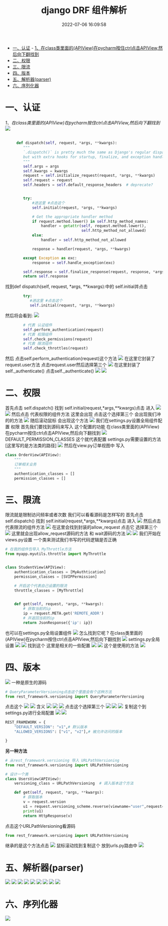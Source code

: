 ﻿---
title: django DRF 组件解析
tags: 
- python
- django
categories:
- python
date: 2022-07-06 16:09:58
---

- [一、认证](#一认证)
          - [1、在class类里面的(APIView)在pycharm按住ctrl点击APIView,然后向下翻找到](#1在class类里面的apiview在pycharm按住ctrl点击apiview然后向下翻找到)
- [二、权限](#二权限)
- [三、限流](#三限流)
- [四、版本](#四版本)
- [五、解析器(parser)](#五解析器parser)
- [六、序列化器](#六序列化器)


# 一、认证

###### 1、在class类里面的(APIView)在pycharm按住ctrl点击APIView,然后向下翻找到![](https://img-blog.csdnimg.cn/5403b26c0ae04508b95d196d35a9cc52.png)

```python
     def dispatch(self, request, *args, **kwargs):
        """
        `.dispatch()` is pretty much the same as Django's regular dispatch,
        but with extra hooks for startup, finalize, and exception handling.
        """
        self.args = args
        self.kwargs = kwargs
        request = self.initialize_request(request, *args, **kwargs)
        self.request = request
        self.headers = self.default_response_headers  # deprecate?


        try:
            #进这里 #点击这个
            self.initial(request, *args, **kwargs)

            # Get the appropriate handler method
            if request.method.lower() in self.http_method_names:
                handler = getattr(self, request.method.lower(),
                                  self.http_method_not_allowed)
            else:
                handler = self.http_method_not_allowed

            response = handler(request, *args, **kwargs)

        except Exception as exc:
            response = self.handle_exception(exc)

        self.response = self.finalize_response(request, response, *args, **kwargs)
        return self.response


```
找到def dispatch(self, request, *args, **kwargs):中的 self.initial并点击

```python
        try:
           #进这里 #点击这个
           self.initial(request, *args, **kwargs)

```
然后将会看到:
![](https://img-blog.csdnimg.cn/84e34c7cd6284716bacf8f0f2d8f5f16.png)

```python
		# 代表 认证组件
		self.perform_authentication(request)
		# 代表 权限组件
        self.check_permissions(request)
        # 代表 限流组件
        self.check_throttles(request)

```
然后 点击self.perform_authentication(request)这个方法
![](https://img-blog.csdnimg.cn/9613fb4c0e714b4cb3011c9af6ac7699.png)
在这里它封装了 request.user方法 点击request.user然后选择第三个
![](https://img-blog.csdnimg.cn/93f394b960de45d7a35add1d49f3af59.png)
在这里封装了self._authenticate() 点击self._authenticate()
![](https://img-blog.csdnimg.cn/8a62770a3ce24b68892b25ddc848c276.png)
![](https://img-blog.csdnimg.cn/d20aa51fec7b4aee87d6fb67e2273322.png)
# 二、权限
首先点击 self.dispatch() 找到 self.initial(request,*args,**kwargs)点击 进入
![](https://img-blog.csdnimg.cn/499dd6473f124ca0bdb899bd55af156f.png)
![](https://img-blog.csdnimg.cn/571886f93a3a410596e0ff2ed4c7361f.png)
然后点击 代表权限的组件方法
这里会出现 点击这个选择第三个 会出现我们冲的的方法
![](https://img-blog.csdnimg.cn/a712f7b30ea34c338390d8b86f13ac90.png)
随后滚动鼠标 会出现这个方法
![](https://img-blog.csdnimg.cn/bb51397df03648eea823fe042b0d39c2.png)
我们在settings.py设置全局组件配置 权限 首先我们要找到源码来写入 这个配置的功能
在class类里面的(APIView)在pycharm按住ctrl点击APIView,然后向下翻找到
![](https://img-blog.csdnimg.cn/65143158615b42678bcaf912caf87427.png)
DEFAULT_PERMISSION_CLASSES 这个就代表配置 settings.py需要设置的方法 [这里写的是方法类的路径]
![](https://img-blog.csdnimg.cn/45d14baa1abd4e6e9274e2b94623dd45.png)
然后在view.py订单视图中 写入

```python
class OrderView(APIView):
    """
    订单相关业务
    """
    authentication_classes = []
    permission_classes = []

```
# 三、限流
限流就是限制访问频率或者次数
我们可以看看源码是怎样写的
首先点击 self.dispatch() 找到 self.initial(request,*args,**kwargs)点击 进入
![](https://img-blog.csdnimg.cn/375ca3e8195949a39bd7c30ce94d3bd5.png)
然后点击 代表限流的组件方法
![](https://img-blog.csdnimg.cn/bbce45e5fb7a4b08a897cf53058af5ec.png)
在这里会找到封装的allow_request 点击它 选择第三个
![](https://img-blog.csdnimg.cn/087fbb0c6b624ad9a1bf297851dac5df.png)
这里就会出现allow_request源码的方法 和 wait源码的方法
![](https://img-blog.csdnimg.cn/895ba1f17ff748908555278f0bb4aa9a.png)
![](https://img-blog.csdnimg.cn/359bb67fb2f04749aca3221c34f24ff3.png)
我们开始在views.py设置 一个类来测试我们书写的代码逻辑是否正确

```python
# 在我的组件包导入 MyThrottle方法
from myapp.myutils.throttle import MyThrottle


class StudentView(APIView):
    authentication_classes = [MyAuthtication]
    permission_classes = [SVIPPermission]

    # 开启这个代表自己设置的限流
    throttle_classes = [MyThrottle]

	
    def get(self, request, *args, **kwargs):
    	# 获取当前的ip
        ip = request.META.get('REMOTE_ADDR')
        # 并返回当前的ip
        return JsonResponse({'ip': ip})

```
也可以在settings.py全局设置组件
![](https://img-blog.csdnimg.cn/fd4699b9405a4eca8a296ce554482636.png)
怎么找到它呢 ?
在class类里面的(APIView)在pycharm按住ctrl点击APIView,然后向下翻找到
![](https://img-blog.csdnimg.cn/ec6a94e9a8e545c69dbbb96da3eb94a2.png)
settings.py全局设置
![](https://img-blog.csdnimg.cn/3f614336c28d4461b3d6dfaeb384d19e.png)
![](https://img-blog.csdnimg.cn/898dbb4b9345407eaf023f0ea32a4203.png)
找到这个 这里是相关的一些配置
![](https://img-blog.csdnimg.cn/aff0e7adced549aab4e996cdf23c475d.png)
![](https://img-blog.csdnimg.cn/5129927f84c047099a2fb408c324a165.png)
这个是使用的方法
![](https://img-blog.csdnimg.cn/98543b932bcd4f4d9b55a00a30b8250c.png)
# 四、版本
![](https://img-blog.csdnimg.cn/a7b2c04f28ce43dd8734995e3782dfd8.png)
一种是原生的源码

```python
# QueryParameterVersioning点击这个里面会有个这种方法
from rest_framework.versioning import QueryParameterVersioning

```
点击这个
![](https://img-blog.csdnimg.cn/0fbd44d53f6a462ba712072512fb4fe4.png)
![](https://img-blog.csdnimg.cn/beb4571440ff4799b079a591aa9d1804.png)
含义
![](https://img-blog.csdnimg.cn/b29f826a623b4d7fa1077c95089b723a.png)
![](https://img-blog.csdnimg.cn/64c9d5af7bb34b468e9cf99bac4ebcd0.png)
![](https://img-blog.csdnimg.cn/4207f1b293454c6b82ba8a468bdaf2aa.png)
点击这个选择第三个
![](https://img-blog.csdnimg.cn/bb831c44ff724d31b1ea575d7be2bfc8.png)
![](https://img-blog.csdnimg.cn/e0849f7ffbad4f28a6ed0266417c3d80.png)
![](https://img-blog.csdnimg.cn/05cfe6d2d1ff485f9c9e15498e62de3e.png)
复制这个到settings.py进行全局配置
![](https://img-blog.csdnimg.cn/5dcef4b8c0534d29bb114587d84d3705.png)
![](https://img-blog.csdnimg.cn/ece96aa6de4f40ad9da748f981e8af5b.png)

```python
REST_FRAMEWORK = {
    "DEFAULT_VERSION": "v1",# 默认版本
    "ALLOWED_VERSIONS": ["v1", "v2"],# 被允许访问的版本

}

```
**另一种方法**

```python
# 从rest_framework.versioning 导入 URLPathVersioning
from rest_framework.versioning import URLPathVersioning

# 设计一个类
class UsersView(APIView):
    versioning_class = URLPathVersioning  # 调入版本这个方法

    def get(self, request, *args, **kwargs):
    	# 获取版本
        v = request.version
        u1 = request.versioning_scheme.reverse(viewname="user",request=request)
        print(u1)
        return HttpResponse(v)

```
点击这个URLPathVersioning看源码

```python
from rest_framework.versioning import URLPathVersioning

```
继承的是这个方法点击
![](https://img-blog.csdnimg.cn/3186f2e59f5c46fa89a1eebed780115a.png)
鼠标滚动找到复制这个 放到urls.py路由中
![](https://img-blog.csdnimg.cn/17530b78373445519333e717515a2c39.png)
# 五、解析器(parser)
![](https://img-blog.csdnimg.cn/3c4ca87c6e574be98832f3c0a1c70b19.png)
![](https://img-blog.csdnimg.cn/a6d8ebc87e894252ad30b5aa60068e4f.png)
![](https://img-blog.csdnimg.cn/578cf07560fa46c28007c3e7381446d8.png)
![](https://img-blog.csdnimg.cn/e8880570969140869140bf85a0835947.png)
![](https://img-blog.csdnimg.cn/4f97d50d6c4448319f40b9c845a2f22a.png)
![](https://img-blog.csdnimg.cn/33180d1749ac4c1ab0281536e83301d2.png)
![](https://img-blog.csdnimg.cn/0755a098866947c2a59589cdadcd4db8.png)
![](https://img-blog.csdnimg.cn/2d15592a688344df96d6d2987b4c1576.png)
![](https://img-blog.csdnimg.cn/2b47b76026d74b57b932d8be04b85410.png)
# 六、序列化器
![](https://img-blog.csdnimg.cn/3db1268561f44eb8b9f3de2b9be77fd7.png)

